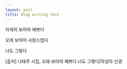 ```yaml
---
layout: post
title: Blog writing test
---
```


자세히 보아야 예쁘다

오래 보아야 사랑스럽다

너도 그렇다

[출처] 나태주 시집, 오래 보아야 예쁘다 너도 그렇다|작성자 신경
